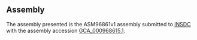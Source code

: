

Assembly
--------

The assembly presented is the ASM96861v1 assembly submitted to
[INSDC](http://www.insdc.org) with the assembly accession
[GCA\_000968615.1](http://www.ebi.ac.uk/ena/data/view/GCA_000968615.1).
